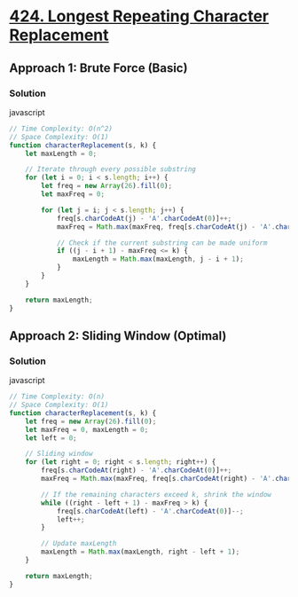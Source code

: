 # [424. Longest Repeating Character Replacement](https://leetcode.com/problems/longest-repeating-character-replacement/)

## Approach 1: Brute Force (Basic)

### Solution
javascript
```javascript
// Time Complexity: O(n^2)
// Space Complexity: O(1)
function characterReplacement(s, k) {
    let maxLength = 0;

    // Iterate through every possible substring
    for (let i = 0; i < s.length; i++) {
        let freq = new Array(26).fill(0);
        let maxFreq = 0;

        for (let j = i; j < s.length; j++) {
            freq[s.charCodeAt(j) - 'A'.charCodeAt(0)]++;
            maxFreq = Math.max(maxFreq, freq[s.charCodeAt(j) - 'A'.charCodeAt(0)]);

            // Check if the current substring can be made uniform
            if ((j - i + 1) - maxFreq <= k) {
                maxLength = Math.max(maxLength, j - i + 1);
            }
        }
    }

    return maxLength;
}
```

## Approach 2: Sliding Window (Optimal)

### Solution
javascript
```javascript
// Time Complexity: O(n)
// Space Complexity: O(1)
function characterReplacement(s, k) {
    let freq = new Array(26).fill(0);
    let maxFreq = 0, maxLength = 0;
    let left = 0;

    // Sliding window
    for (let right = 0; right < s.length; right++) {
        freq[s.charCodeAt(right) - 'A'.charCodeAt(0)]++;
        maxFreq = Math.max(maxFreq, freq[s.charCodeAt(right) - 'A'.charCodeAt(0)]);

        // If the remaining characters exceed k, shrink the window
        while ((right - left + 1) - maxFreq > k) {
            freq[s.charCodeAt(left) - 'A'.charCodeAt(0)]--;
            left++;
        }

        // Update maxLength
        maxLength = Math.max(maxLength, right - left + 1);
    }

    return maxLength;
}
```

